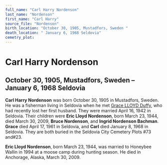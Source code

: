 ```yaml
---
full_name: "Carl Harry Nordenson"
last_name: "Nordenson"
first_name: "Carl Harry"
source_file: "Nordenson"
birth_location: "October 30, 1905, Mustadfors, Sweden "
death_location: " January 6, 1968 Seldovia"
cemetry_plot: 
---
```

# Carl Harry Nordenson

## October 30, 1905, Mustadfors, Sweden – January 6, 1968 Seldovia

**Carl Harry Nordenson** was born October 30, 1905 in Mustadfors,
Sweden. He was a fisherman living in Seldovia when he met [Grace LLOYD
Duffy](Lloyd%20FAMILY.md), who had recently lost her first husband. They
were married April 16, 1942 in Seldovia. Their children were **Eric
Lloyd Nordenson**, born March 23, 1944, died March 30, 2009, **Bruce
Nordenson**, and **Ingrid Nordenson Bachman**. **Grace** died April 17,
1961 in Seldovia, and **Carl** died January 8, 1968 in Seldovia. They
are both buried in the Seldovia City Cemetery Plots \#73 and\#23.

**Eric Lloyd Nordenson**, born March 23, 1944, was married to Honeybee
Wallin in 1994 at a moose camp during hunting season. He died in
Anchorage, Alaska, March 30, 2009.
